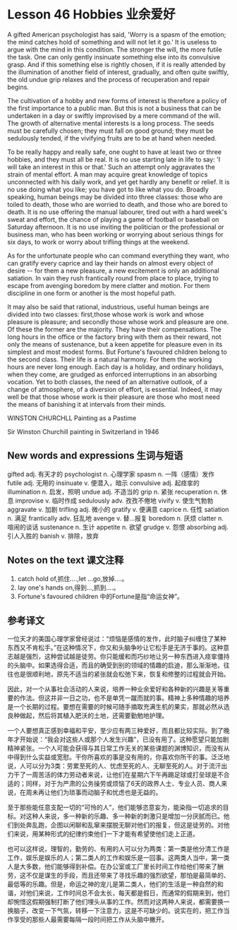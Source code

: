 # Lesson 46 Hobbies 业余爱好
A gifted American psychologist has said, 'Worry is a spasm of the emotion; the mind catches hold of something and will not let it go.' It is useless to argue with the mind in this condition. The stronger the will, the more futile the task. One can only gently insinuate something else into its convulsive grasp. And if this something else is rightly chosen, if it is really attended by the illumination of another field of interest, gradually, and often quite swiftly, the old undue grip relaxes and the process of recuperation and repair begins.

The cultivation of a hobby and new forms of interest is therefore a policy of the first importance to a public man. But this is not a business that can be undertaken in a day or swiftly improvised by a mere command of the will. The growth of alternative mental interests is a long process. The seeds must be carefully chosen; they must fall on good ground; they must be sedulously tended, if the vivifying fruits are to be at hand when needed.

To be really happy and really safe, one ought to have at least two or three hobbies, and they must all be real. It is no use starting late in life to say: 'I will take an interest in this or that.' Such an attempt only aggravates the strain of mental effort. A man may acquire great knowledge of topics unconnected with his daily work, and yet get hardly any benefit or relief. It is no use doing what you like; you have got to like what you do. Broadly speaking, human beings may be divided into three classes: those who are toiled to death, those who are worried to death, and those who are bored to death. It is no use offering the manual labourer, tired out with a hard week's sweat and effort, the chance of playing a game of football or baseball on Saturday afternoon. It is no use inviting the politician or the professional or business man, who has been working or worrying about serious things for six days, to work or worry about trifling things at the weekend.

As for the unfortunate people who can command everything they want, who can gratify every caprice and lay their hands on almost every object of desire -- for them a new pleasure, a new excitement is only an additional satiation. In vain they rush frantically round from place to place, trying to escape from avenging boredom by mere clatter and motion. For them discipline in one form or another is the most hopeful path.

It may also be said that rational, industrious, useful human beings are divided into two classes: first,those whose work is work and whose pleasure is pleasure; and secondly those whose work and pleasure are one. Of these the former are the majority. They have their compensations. The long hours in the office or the factory bring with them as their reward, not only the means of sustenance, but a keen appetite for pleasure even in its simplest and most modest forms. But Fortune's favoured children belong to the second class. Their life is a natural harmony. For them the working hours are never long enough. Each day is a holiday, and ordinary holidays, when they come, are grudged as enforced interruptions in an absorbing vocation. Yet to both classes, the need of an alternative outlook, of a change of atmosphere, of a diversion of effort, is essential. Indeed, it may well be that those whose work is their pleasure are those who most need the means of banishing it at intervals from their minds.

WINSTON CHURCHLL Painting as a Pastime
	
	
Sir Winston Churchill painting in Switzerland in 1946

## New words and expressions 生词与短语

gifted adj. 有天才的
psychologist n. 心理学家
spasm n. 一阵（感情）发作
futile adj. 无用的
insinuate v. 便潜入，暗示
convulsive adj. 起痉挛的
illumination n. 启发，照明
undue adj. 不造当的
grip n. 紧张
recuperation n. 休息
improvise v. 临时作成
sedulously adv. 孜孜不倦地
vivify v. 使生气勃勃
aggravate v. 加剧
trifling adj. 微小的
gratify v. 便满意
caprice n. 任性
satiation n. 满足
frantically adv. 狂乱地
avenge v. 替…报复
boredom n. 厌烦
clatter n. 喧闹的谈话
sustenance n. 生计
appetite n. 欲望
grudge v. 怨恨
absorbing adj. 引人入胜的
banish v. 排除，放弃

## Notes on the text 课文注释

1. catch hold of,抓住....,let ...go,放掉....。
2. lay one's hands on,得到...,抓到....。
3. Fortune's favoured children 中的Fortune是指“命运女神”。

## 参考译文

一位天才的美国心理学家曾经说过：“烦恼是感情的发作，此时脑子纠缠住了某种东西又不肯松手。”在这种情况下，你又和头脑争吵让它松手是无济于事的。这种意志越是强烈，这种尝试越是徒劳。你只能缓和而巧纱地让另一种东西进入痉挛僵持的头脑中。如果选得合适，而且的确受到别的领域的情趣的启迪，那么渐渐地，往往也是很顺利地，原先不适当的紧张就会松弛下来，恢复和修整的过程就会开始。

因此，对一个从事社会活动的人来说，培养一种业余爱好和各种新的兴趣是关等重要的作法。但这并非一日之功，也不是单凭一蹴而就的事。精神上多种情趣的培养是一个长期的过程。要想在需要的时候可随手摘取充满生机的果实，那就必然从选良种做起，然后将其植入肥沃的土地，还需要勤勉地护理。

一个人要想真正感到幸福和平安，至少应有两三种爱好，而且都比较实际。到了晚年才开始说：“我会对这些人或那个人发生兴趣”，已没有用了。这种愿望只能加剧精神紧张。一个人可能会获得与其日常工作无关的某些课题的渊博知识，而没有从中得到什么实益或宽慰。干你所喜欢的事是没有用的，你喜欢你所干的事。泛泛地说，人可以分为3类：劳累至死的人、忧虑至死的人、无聊至死的人。对于流汗出力干了一周苦活的体力劳动者来说，让他们在星期六下午再踢足球或打垒球是不合适的；同样，对于为严肃的公务操劳或烦恼了6天的政界人士、专业人员、商人来说，在周未再让他们为琐事而动脑子和忧虑也是无益的。

至于那些能任意支配一切的“可怜的人”，他们能够恣意妄为，能染指一切追求的目标。对这种人来说，多一种新的乐趣、多一种新的刺激只是增加一分厌腻而已。他们到处奔乱跑，企图以闲聊和乱窜来摆脱无聊对他们的报复，但这是徒劳的。对他们来说，用某种形式的纪律约束他们一下才能有希望使他们走上正道。

也可以这样说，理智的，勤劳的、有用的人可以分为两类：第一类是他分清工作是工作，娱乐是娱乐的人；第二类人的工作和娱乐是一回事。这两类人当中，第一类人是大多数，他们能够得到补偿。在办公室或工厂里长时间工作给他们带来了酬劳，这不仅是谋生的手段，而且还带来了寻找乐趣的强烈欲望，那怕是最简单的、最低等的乐趣。但是，命运之神的宠儿是第二类人，他们的生活是一种自然的和谐，对他们来说，工作时间总不会太长，每天都是假日，而通常的假期来到，他们却惋惜这假期强制打断了他们埋头从事的工作。然而对这两种人来说，都需要换一换脑子，改变一下气氛，转移一下注意力，这是不可缺少的。说实在的，把工作当作享受的那些人最需要每隔一段时间把工作从头脑中撇开。
